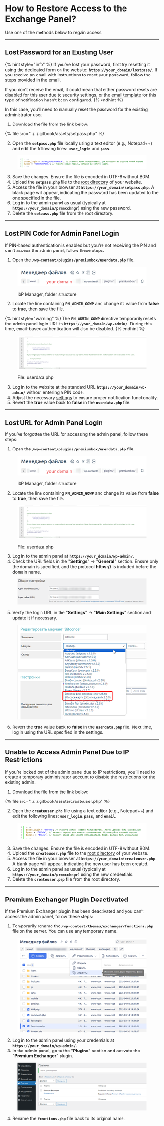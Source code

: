 # How to Restore Access to the Exchange Panel?

Use one of the methods below to regain access.

---

## Lost Password for an Existing User

{% hint style="info" %}
If you’ve lost your password, first try resetting it using the dedicated form on the website: **`https://your_domain/lostpass/`**. If you receive an email with instructions to reset your password, follow the steps provided in the email.

If you don’t receive the email, it could mean that either password resets are disabled for this user due to security settings, or the [email template](https://premium.gitbook.io/main/osnovnye-nastroiki/uvedomleniya-administratoram-i-klientam/uvedomleniya-po-e-mail#nastroika-shablonov-pisem) for this type of notification hasn’t been configured.
{% endhint %}

In this case, you’ll need to manually reset the password for the existing administrator user.

1. Download the file from the link below:

{% file src="../../.gitbook/assets/setpass.php" %}

2. Open the **`setpass.php`** file locally using a text editor (e.g., Notepad++) and edit the following lines: **`user_login`** and **`pass`**.

<figure><img src="../../.gitbook/assets/Screenshot_33_eng.png" alt=""><figcaption></figcaption></figure>

3. Save the changes. Ensure the file is encoded in UTF-8 without BOM.
4. Upload the **`setpass.php`** file to the [root directory](https://premium.gitbook.io/rukovodstvo-polzovatelya/osnovnye-nastroiki/faq/kak-naiti-kornevuyu-papku-saita-na-servere) of your website.
5. Access the file in your browser at **`https://your_domain/setpass.php`**. A blank page will appear, indicating the password has been updated to the one specified in the file.
6. Log in to the admin panel as usual (typically at **`https://your_domain/prmmxchngr`**) using the new password.
7. Delete the **`setpass.php`** file from the root directory.

---

## Lost PIN Code for Admin Panel Login

If PIN-based authentication is enabled but you’re not receiving the PIN and can’t access the admin panel, follow these steps:

1. Open the **`/wp-content/plugins/premiumbox/userdata.php`** file.

<figure><img src="../../.gitbook/assets/image (1204)_eng.png" alt=""><figcaption><p>ISP Manager, folder structure</p></figcaption></figure>

2. Locate the line containing **`PN_ADMIN_GOWP`** and change its value from **false** to **true**, then save the file.

{% hint style="warning" %}
The **`PN_ADMIN_GOWP`** directive temporarily resets the admin panel login URL to **`https://your_domain/wp-admin/`**. During this time, email-based authentication will also be disabled.
{% endhint %}

<figure><img src="../../.gitbook/assets/image (1030)_eng.png" alt=""><figcaption><p>File: userdata.php</p></figcaption></figure>

3. Log in to the website at the standard URL **`https://your_domain/wp-admin/`** without entering a PIN code.
4. Adjust the necessary [settings](https://premium.gitbook.io/rukovodstvo-polzovatelya/navigaciya/nastroiki/dvukhfaktornaya-avtorizaciya-2fa-v-paneli-upravleniya-saitom) to ensure proper notification functionality.
5. Revert the **true** value back to **false** in the **`userdata.php`** file.

---

## Lost URL for Admin Panel Login

If you’ve forgotten the URL for accessing the admin panel, follow these steps:

1. Open the **`/wp-content/plugins/premiumbox/userdata.php`** file.

<figure><img src="../../.gitbook/assets/image (1204)_eng.png" alt=""><figcaption><p>ISP Manager, folder structure</p></figcaption></figure>

2. Locate the line containing **`PN_ADMIN_GOWP`** and change its value from **false** to **true**, then save the file.

<figure><img src="../../.gitbook/assets/image (1030)_eng.png" alt=""><figcaption><p>File: userdata.php</p></figcaption></figure>

3. Log in to the admin panel at **`https://your_domain/wp-admin/`**.
4. Check the URL fields in the "**Settings**" -> "**General**" section. Ensure only the domain is specified, and the protocol **https://** is included before the domain name.

<figure><img src="../../.gitbook/assets/image (667)_eng.png" alt=""><figcaption></figcaption></figure>

5. Verify the login URL in the "**Settings**" -> "**Main Settings**" section and update it if necessary.

<figure><img src="../../.gitbook/assets/image (1573)_eng.png" alt="" width="563"><figcaption></figcaption></figure>

6. Revert the **true** value back to **false** in the **`userdata.php`** file. Next time, log in using the URL specified in the settings.

---

## Unable to Access Admin Panel Due to IP Restrictions

If you’re locked out of the admin panel due to IP restrictions, you’ll need to create a temporary administrator account to disable the restrictions for the existing admin.

1. Download the file from the link below:

{% file src="../../.gitbook/assets/createuser.php" %}

2. Open the **`createuser.php`** file using a text editor (e.g., Notepad++) and edit the following lines: **`user_login`**, **`pass`**, and **`email`**.

<figure><img src="../../.gitbook/assets/Screenshot_34_eng.png" alt=""><figcaption></figcaption></figure>

3. Save the changes. Ensure the file is encoded in UTF-8 without BOM.
4. Upload the **`createuser.php`** file to the [root directory](https://premium.gitbook.io/rukovodstvo-polzovatelya/osnovnye-nastroiki/faq/kak-naiti-kornevuyu-papku-saita-na-servere) of your website.
5. Access the file in your browser at **`https://your_domain/createuser.php`**. A blank page will appear, indicating the new user has been created.
6. Log in to the admin panel as usual (typically at **`https://your_domain/prmmxchngr`**) using the new credentials.
7. Delete the **`createuser.php`** file from the root directory.

---

## Premium Exchanger Plugin Deactivated

If the Premium Exchanger plugin has been deactivated and you can’t access the admin panel, follow these steps:

1. Temporarily rename the **`/wp-content/themes/exchanger/functions.php`** file on the server. You can use any temporary name.

<figure><img src="../../.gitbook/assets/изображение (165)_eng.png" alt=""><figcaption></figcaption></figure>

2. Log in to the admin panel using your credentials at **`https://your_domain/wp-admin/`**.
3. In the admin panel, go to the "**Plugins**" section and activate the "**Premium Exchanger**" plugin.

<figure><img src="../../.gitbook/assets/изображение (42)_eng.png" alt=""><figcaption></figcaption></figure>

4. Rename the **`functions.php`** file back to its original name.